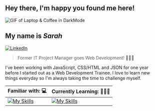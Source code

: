 





## Hey there, I'm happy you found me here! 
![ GIF of Laptop & Coffee in DarkMode](138767-laptop-animatiion.gif)



## My name is *Sarah* <br>
[![Linkedln](https://img.shields.io/badge/LinkedIn-0077B5?style=flat-square&logo=linkedin&logoColor=white)](https://www.linkedin.com/in/sarah-wettengel/)

 > Former IT Project Manager goes Web Development! 👩🏻‍💻

I've been working with JavaScript, CSS/HTML and JSON for one year before I started out as a Web Development Trainee. I love to learn new things everyday so I'm always taking the time to challenge myself. 



| Familiar with:   💻                     | Currently Learning:  🙇🏻‍♀️                 |
 | ------------------------------- | --------------------------------- |
 | [![My Skills](https://skills.thijs.gg/icons?i=js,html,css,figma,git,react,nextjs)](https://skills.thijs.gg)                | [![My Skills](https://skills.thijs.gg/icons?i=mongodb,nodejs,ts,ruby)](https://skills.thijs.gg)             |
 

<!---
SarahWett/SarahWett is a ✨ special ✨ repository because its `README.md` (this file) appears on your GitHub profile.
You can click the Preview link to take a look at your changes.
--->
